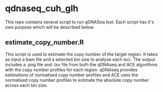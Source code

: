 # qdnaseq_cuh_glh

This repo contains several script to run qDNASeq tool. Each script has it's own purpose which will be described below.

## estimate_copy_number.R

This script is used to estimate the copy number of the target region. It takes as input a bam file and a selected bin size to analyse each loci. The output includes a .png file and .tsv file from both the qDNAseq and ACE algorithms with the copy number profiles for each region. qDNAseq provides estimations of normalised copy number
profiles and ACE uses the normalised copy number profiles to estimate the absolute copy number across each bin size.